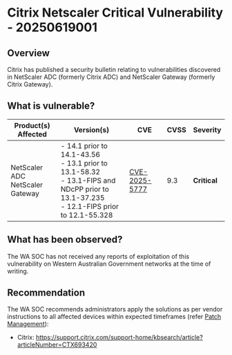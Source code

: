 # Citrix Netscaler Critical Vulnerability - 20250619001

## Overview

Citrix has published a security bulletin relating to vulnerabilities discovered in NetScaler ADC (formerly Citrix ADC) and NetScaler Gateway (formerly Citrix Gateway).

## What is vulnerable?

| Product(s) Affected | Version(s) | CVE | CVSS | Severity |
| ------------------- | ---------- | --- | ---- | -------- |
| NetScaler ADC <br> NetScaler Gateway | - 14.1 prior to 14.1-43.56 <br> - 13.1 prior to 13.1-58.32 <br> - 13.1-FIPS and NDcPP  prior to 13.1-37.235 <br> - 12.1-FIPS prior to 12.1-55.328 | [CVE-2025-5777](https://nvd.nist.gov/vuln/detail/CVE-2025-5777) | 9.3 | **Critical** |

## What has been observed?

The WA SOC has not received any reports of exploitation of this vulnerability on Western Australian Government networks at the time of writing.

## Recommendation

The WA SOC recommends administrators apply the solutions as per vendor instructions to all affected devices within expected timeframes (refer [Patch Management](../guidelines/patch-management.md)):

- Citrix: <https://support.citrix.com/support-home/kbsearch/article?articleNumber=CTX693420>
